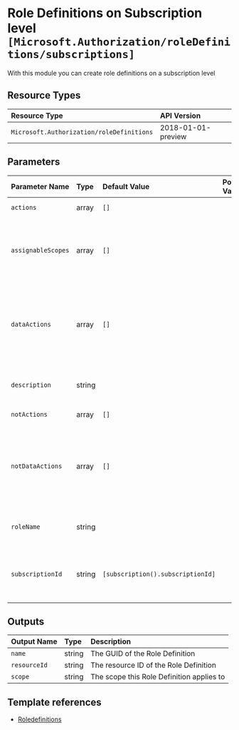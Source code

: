 # Role Definitions on Subscription level `[Microsoft.Authorization/roleDefinitions/subscriptions]`

With this module you can create role definitions on a subscription level

## Resource Types

| Resource Type | API Version |
| :-- | :-- |
| `Microsoft.Authorization/roleDefinitions` | 2018-01-01-preview |

## Parameters

| Parameter Name | Type | Default Value | Possible Values | Description |
| :-- | :-- | :-- | :-- | :-- |
| `actions` | array | `[]` |  | Optional. List of allowed actions. |
| `assignableScopes` | array | `[]` |  | Optional. Role definition assignable scopes. If not provided, will use the current scope provided. |
| `dataActions` | array | `[]` |  | Optional. List of allowed data actions. This is not supported if the assignableScopes contains Management Group Scopes |
| `description` | string |  |  | Optional. Description of the custom RBAC role to be created. |
| `notActions` | array | `[]` |  | Optional. List of denied actions. |
| `notDataActions` | array | `[]` |  | Optional. List of denied data actions. This is not supported if the assignableScopes contains Management Group Scopes |
| `roleName` | string |  |  | Required. Name of the custom RBAC role to be created. |
| `subscriptionId` | string | `[subscription().subscriptionId]` |  | Optional. The subscription ID where the Role Definition and Target Scope will be applied to. |

## Outputs

| Output Name | Type | Description |
| :-- | :-- | :-- |
| `name` | string | The GUID of the Role Definition |
| `resourceId` | string | The resource ID of the Role Definition |
| `scope` | string | The scope this Role Definition applies to |

## Template references

- [Roledefinitions](https://docs.microsoft.com/en-us/azure/templates/Microsoft.Authorization/2018-01-01-preview/roleDefinitions)
